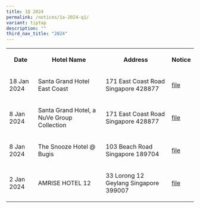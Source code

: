 ```yaml
---
title: 1Q 2024
permalink: /notices/1a-2024-q1/
variant: tiptap
description: ""
third_nav_title: "2024"
---
```

<p></p><table><tbody><tr><th rowspan="1" colspan="1"><p>Date</p></th><th rowspan="1" colspan="1"><p>Hotel Name</p></th><th rowspan="1" colspan="1"><p>Address</p></th><th rowspan="1" colspan="1"><p>Notice</p></th></tr><tr><td rowspan="1" colspan="1"><p>18 Jan 2024</p></td><td rowspan="1" colspan="1"><p>Santa Grand Hotel East Coast</p></td><td rowspan="1" colspan="1"><p>171 East Coast Road Singapore 428877</p></td><td rowspan="1" colspan="1"><p><a href="/files/Santa_Grand_Hotel_East_Coast.pdf" rel="noopener noreferrer nofollow" target="_blank">file</a></p></td></tr><tr><td rowspan="1" colspan="1"><p>8 Jan 2024</p></td><td rowspan="1" colspan="1"><p>Santa Grand Hotel, a NuVe Group Collection</p></td><td rowspan="1" colspan="1"><p>171 East Coast Road Singapore 428877</p></td><td rowspan="1" colspan="1"><p><a href="/files/Santa_Grand_Hotel__a_NuVe_Group_Collection.pdf" rel="noopener noreferrer nofollow" target="_blank">file</a></p></td></tr><tr><td rowspan="1" colspan="1"><p>8 Jan 2024</p></td><td rowspan="1" colspan="1"><p>The Snooze Hotel @ Bugis</p></td><td rowspan="1" colspan="1"><p>103 Beach Road Singapore 189704</p></td><td rowspan="1" colspan="1"><p><a href="/files/The_Snooze_Hotel___Bugis.pdf" rel="noopener noreferrer nofollow" target="_blank">file</a></p></td></tr><tr><td rowspan="1" colspan="1"><p>2 Jan 2024</p></td><td rowspan="1" colspan="1"><p>AMRISE HOTEL 12</p></td><td rowspan="1" colspan="1"><p>33 Lorong 12 Geylang Singapore 399007</p></td><td rowspan="1" colspan="1"><p><a href="/files/AMRISE_HOTEL_12.pdf" rel="noopener noreferrer nofollow" target="_blank">file</a></p></td></tr></tbody></table><p></p>